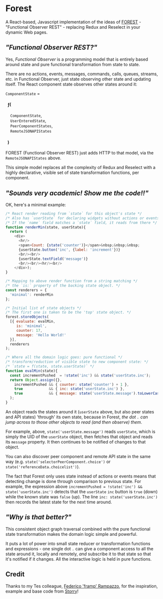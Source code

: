 
# Forest

A React-based, Javascript implementation of the ideas of
[FOREST](https://link.springer.com/chapter/10.1007/978-1-4419-8303-9_7) -
"Functional Observer REST" - replacing Redux and Reselect in your dynamic Web pages.


## _"Functional Observer REST?"_

Yes, *Functional Observer* is a programming model that is entirely based around state
and pure functional transformation from state to state.

There are no actions, events, messages, commands, calls, queues, streams, etc. in
Functional Observer, just state observing other state and updating itself. The React
component state observes other states around it:

`ComponentState` =

#### &nbsp; ƒ(
&nbsp; &nbsp; `ComponentState`,<br/>
&nbsp; &nbsp; `UserEnteredState`,<br/>
&nbsp; &nbsp; `PeerComponentStates`,<br/>
&nbsp; &nbsp; `RemoteJSONAPIStates`<br/>
#### &nbsp; )

FOREST (Functional Observer REST) just adds HTTP to that model, via the `RemoteJSONAPIStates` above.

This simple model replaces all the complexity of Redux and Reselect with a highly declarative, visible
set of state transformation functions, per component.

## _"Sounds very academic! Show me the code!!"_

OK, here's a minimal example:

```javascript
/* React render reading from `state` for this object's state */
/* Also has `userState` for declaring widgets without actions or events! */
/* If the `name` field matches a `state` field, it reads from there */
function renderMin(state, userState){
  return (
    <div>
      <hr/>
      <span>Count: {state('counter')}</span>&nbsp;&nbsp;&nbsp;
      {userState.button('inc', {label: 'increment'})}
      <br/><br/>
      {userState.textField('message')}
      <br/><br/><hr/><br/>
    </div>);
}

/* Mapping to above render function from a string matching */
/* the `is:` property of the backing state object. */
const renderers = {
  'minimal': renderMin
};

/* Initial list of state objects */
/* The first one is taken to be the 'top' state object. */
forest.storeObjects(
  [{ evaluate: evalMin,
     is: 'minimal',
     counter: 17,
     message: 'Hello World!'
  }],
  renderers
);

/* Where all the domain logic goes: pure functional */
/* transform/reduction of visible state to new component state: */
/* `state = f(state, state.userState)` */
function evalMin(state){
  const incrementPushed  = !state('inc') && state('userState.inc');
  return Object.assign({},
    incrementPushed && { counter: state('counter') + 1 },
    true            && { inc: state('userState.inc') },
    true            && { message: state('userState.message').toLowerCase() }
  );
}
```

An object reads the states around it (`userState` above, but also peer states and API
states) 'through' its own state, because in Forest, _the dot `.` can jump across to those
other objects to read (and then observe) them_.

For example, above, `state('userState.message')` reads `userState`, which is simply the
UID of the `userState` object, then fetches that object and reads its `message` property.
It then continues to be notified of changes to that object.

You can also discover peer component and remote API state in the same way
(e.g. `state('selectorPeerComponent.choice')` or `state('referenceData.choicelist')`).

The fact that Forest only uses state instead of actions or events means that detecting
change is done through comparison to previous state. For example, the expression above
`incrementPushed = !state('inc') && state('userState.inc')` detects that the `userState`
`inc` button is `true` (down) while the known state was `false` (up). The line 
`inc: state('userState.inc')` then records the latest state for the next time around.

## _"Why is that better?"_

This consistent object graph traversal combined with the pure functional state
transformation makes the domain logic simple and powerful.

It puts a lot of power into small state reducer or transformation functions and
expressions - one single dot `.` can give a component access to all the state around it,
locally and remotely, _and_ subscribe it to that state so that it's notified if it
changes. All the interactive logic is held in pure functions.

## Credit

Thanks to my Tes colleague, [Federico 'framp' Rampazzo](https://github.com/framp), for
the inspiration, example and base code from [Storry](https://github.com/framp/storry)!




